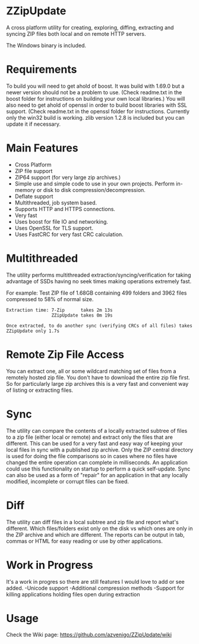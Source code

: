 # ZZipUpdate
A cross platform utility for creating, exploring, diffing, extracting and syncing ZIP files both local and on remote HTTP servers.

The Windows binary is included.



# Requirements

To build you will need to get ahold of boost. It was build with 1.69.0 but a newer version should not be a problem to use. (Check readme.txt in the boost folder for instructions on building your own local libraries.)
You will also need to get ahold of openssl in order to build boost libraries with SSL support. (Check readme.txt in the openssl folder for instructions. Currently only the win32 build is working.
zlib version 1.2.8 is included but you can update it if necessary.


# Main Features

* Cross Platform
* ZIP file support
* ZIP64 support (for very large zip archives.)
* Simple use and simple code to use in your own projects. Perform in-memory or disk to disk compression/decompression.
* Deflate support
* Multithreaded, job system based.
* Supports HTTP and HTTPS connections.
* Very fast
* Uses boost for file IO and networking.
* Uses OpenSSL for TLS support.
* Uses FastCRC for very fast CRC calculation.


# Multithreaded

  The utility performs multithreaded extraction/syncing/verification for taking advantage of SSDs having no seek times making operations extremely fast.

  For example:
    Test ZIP file of 1.68GB containing 499 folders and 3962 files compressed to 58% of normal size.

    Extraction time: 7-Zip      takes 2m 13s
                     ZZipUpdate takes 0m 19s
            
    Once extracted, to do another sync (verifying CRCs of all files) takes ZZipUpdate only 1.7s

# Remote Zip File Access
  
You can extract one, all or some wildcard matching set of files from a remotely hosted zip file. You don't have to download the entire zip file first. So for particularly large zip archives this is a very fast and convenient way of listing or extracting files.
  
# Sync

The utility can compare the contents of a locally extracted subtree of files to a zip file (either local or remote) and extract only the files that are different. This can be used for a very fast and easy way of keeping your local files in sync with a published zip archive. Only the ZIP central directory is used for doing the file comparisons so in cases where no files have changed the entire operation can complete in milliseconds. An application could use this functionality on startup to perform a quick self-update.
Sync can also be used as a form of "repair" for an application in that any locally modified, incomplete or corrupt files can be fixed.
  
# Diff

  The utility can diff files in a local subtree and zip file and report what's different. Which files/folders exist only on the disk vs which ones are only in the ZIP archive and which are different.
  The reports can be output in tab, commas or HTML for easy reading or use by other applications.
  

# Work in Progress
 It's a work in progres so there are still features I would love to add or see added.
 -Unicode support
 -Additional compression methods
 -Support for killing applications holding files open during extraction

# Usage
Check the Wiki page: https://github.com/azvenigo/ZZipUpdate/wiki



